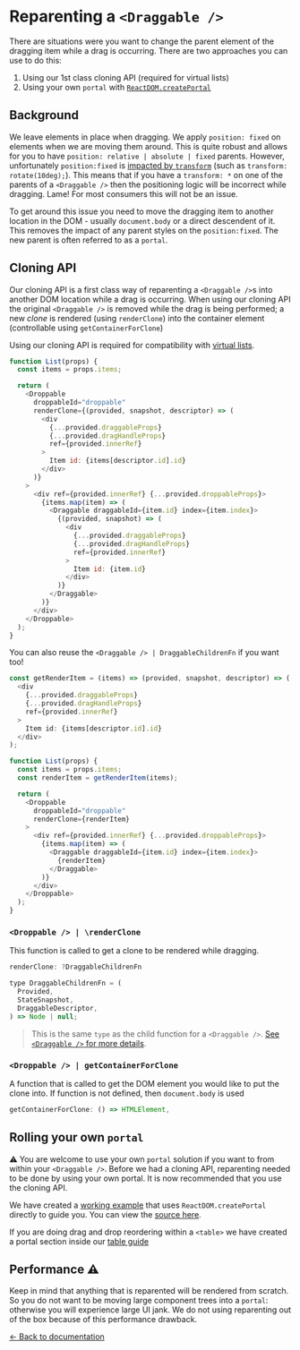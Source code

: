 # Reparenting a `<Draggable />`

There are situations were you want to change the parent element of the dragging item while a drag is occurring. There are two approaches you can use to do this:

1. Using our 1st class cloning API (required for virtual lists)
2. Using your own `portal` with [`ReactDOM.createPortal`](https://reactjs.org/docs/portals.html)

## Background

We leave elements in place when dragging. We apply `position: fixed` on elements when we are moving them around. This is quite robust and allows for you to have `position: relative | absolute | fixed` parents. However, unfortunately `position:fixed` is [impacted by `transform`](http://meyerweb.com/eric/thoughts/2011/09/12/un-fixing-fixed-elements-with-css-transforms/) (such as `transform: rotate(10deg);`). This means that if you have a `transform: *` on one of the parents of a `<Draggable />` then the positioning logic will be incorrect while dragging. Lame! For most consumers this will not be an issue.

To get around this issue you need to move the dragging item to another location in the DOM - usually `document.body` or a direct descendent of it. This removes the impact of any parent styles on the `position:fixed`. The new parent is often referred to as a `portal`.

## Cloning API

Our cloning API is a first class way of reparenting a `<Draggable />`s into another DOM location while a drag is occurring. When using our cloning API the original `<Draggable />` is removed while the drag is being performed; a new _clone_ is rendered (using `renderClone`) into the container element (controllable using `getContainerForClone`)

Using our cloning API is required for compatibility with [virtual lists](/docs/patterns/virtual-lists.md).

```js
function List(props) {
  const items = props.items;

  return (
    <Droppable
      droppableId="droppable"
      renderClone={(provided, snapshot, descriptor) => (
        <div
          {...provided.draggableProps}
          {...provided.dragHandleProps}
          ref={provided.innerRef}
        >
          Item id: {items[descriptor.id].id}
        </div>
      )}
    >
      <div ref={provided.innerRef} {...provided.droppableProps}>
        {items.map(item) => (
          <Draggable draggableId={item.id} index={item.index}>
            {(provided, snapshot) => (
              <div
                {...provided.draggableProps}
                {...provided.dragHandleProps}
                ref={provided.innerRef}
              >
                Item id: {item.id}
              </div>
            )}
          </Draggable>
        )}
      </div>
    </Droppable>
  );
}
```

You can also reuse the `<Draggable /> | DraggableChildrenFn` if you want too!

```js
const getRenderItem = (items) => (provided, snapshot, descriptor) => (
  <div
    {...provided.draggableProps}
    {...provided.dragHandleProps}
    ref={provided.innerRef}
  >
    Item id: {items[descriptor.id].id}
  </div>
);

function List(props) {
  const items = props.items;
  const renderItem = getRenderItem(items);

  return (
    <Droppable
      droppableId="droppable"
      renderClone={renderItem}
    >
      <div ref={provided.innerRef} {...provided.droppableProps}>
        {items.map(item) => (
          <Draggable draggableId={item.id} index={item.index}>
            {renderItem}
          </Draggable>
        )}
      </div>
    </Droppable>
  );
}
```

### `<Droppable /> | \renderClone`

This function is called to get a clone to be rendered while dragging.

```js
renderClone: ?DraggableChildrenFn
```

```js
type DraggableChildrenFn = (
  Provided,
  StateSnapshot,
  DraggableDescriptor,
) => Node | null;
```

> This is the same `type` as the child function for a `<Draggable />`. [See `<Draggable />` for more details](/docs/api/draggable.md).

### `<Droppable /> | getContainerForClone`

A function that is called to get the DOM element you would like to put the clone into. If function is not defined, then `document.body` is used

```js
getContainerForClone: () => HTMLElement,
```

## Rolling your own `portal`

⚠️ You are welcome to use your own `portal` solution if you want to from within your `<Draggable />`. Before we had a cloning API, reparenting needed to be done by using your own portal. It is now recommended that you use the cloning API.

We have created a [working example](https://react-beautiful-dnd.netlify.com/?selectedKind=Portals&selectedStory=Using%20your%20own%20portal&full=0&addons=1&stories=1&panelRight=0&addonPanel=storybook%2Factions%2Factions-panel) that uses `ReactDOM.createPortal` directly to guide you. You can view the [source here](https://github.com/atlassian/react-beautiful-dnd/blob/master/stories/11-portal.stories.js).

If you are doing drag and drop reordering within a `<table>` we have created a portal section inside our [table guide](/docs/patterns/tables.md)

## Performance ⚠️

Keep in mind that anything that is reparented will be rendered from scratch. So you do not want to be moving large component trees into a `portal`: otherwise you will experience large UI jank. We do not using reparenting out of the box because of this performance drawback.

[← Back to documentation](/README.md#documentation-)
